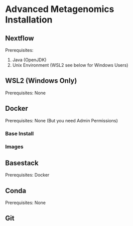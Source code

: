 # Advanced Metagenomics Installation

## Nextflow 

Prerequisites: 

1. Java (OpenJDK)
2. Unix Environment (WSL2 see below for Windows Users)

## WSL2 (Windows Only)

Prerequisites: None

## Docker

Prerequisites: None (But you need Admin Permissions)

### Base Install

### Images

## Basestack

Prerequisites: Docker

## Conda 

Prerequisites: None

## Git


